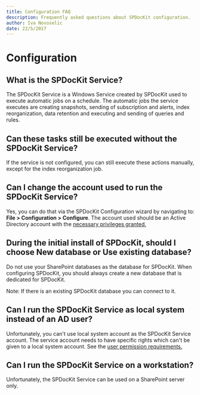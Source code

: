 ```yaml
---
title: Configuration FAQ
description: Frequently asked questions about SPDocKit configuration.
author: Iva Novoselic
date: 22/5/2017
---
```


# Configuration

## What is the SPDocKit Service?

The SPDocKit Service is a Windows Service created by SPDocKit used to execute automatic jobs on a schedule. The automatic jobs the service executes are creating snapshots, sending of subscription and alerts, index reorganization, data retention and executing and sending of queries and rules.

## Can these tasks still be executed without the SPDocKit Service?

If the service is not configured, you can still execute these actions manually, except for the index reorganization job.

## Can I change the account used to run the SPDocKit Service?

Yes, you can do that via the SPDocKit Configuration wizard by navigating to: **File &gt; Configuration &gt; Configure**. The account used should be an Active Directory account with the [necessary privileges granted.](configuration-faq.md#internal/requirements/user-permissions-requirements/)

## During the initial install of SPDocKit, should I choose New database or Use existing database?

Do not use your SharePoint databases as the database for SPDocKit. When configuring SPDocKit, you should always create a new database that is dedicated for SPDocKit.

Note: If there is an existing SPDocKit database you can connect to it.

## Can I run the SPDocKit Service as local system instead of an AD user?

Unfortunately, you can't use local system account as the SPDocKit Service account. The service account needs to have specific rights which can't be given to a local system account. See the [user permission requirements.](configuration-faq.md#internal/requirements/user-permissions-requirements)

## Can I run the SPDocKit Service on a workstation?

Unfortunately, the SPDocKit Service can be used on a SharePoint server only.

